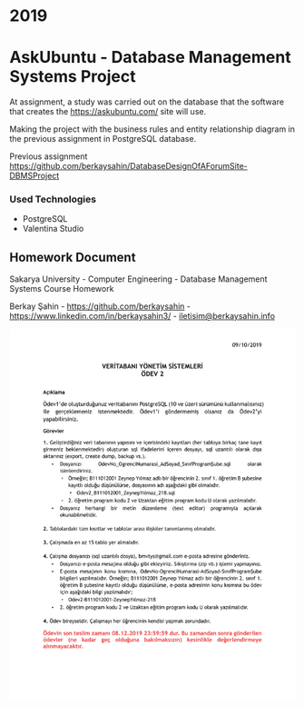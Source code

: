 # 2019
# AskUbuntu - Database Management Systems Project

  At assignment, a study was carried out on the database that the software
  that creates the https://askubuntu.com/ site will use.
  
  Making the project with the business rules and entity relationship diagram in the previous assignment in PostgreSQL database.
  
  Previous assignment https://github.com/berkaysahin/DatabaseDesignOfAForumSite-DBMSProject

### Used Technologies
  
  - PostgreSQL
  - Valentina Studio

## Homework Document

Sakarya University - Computer Engineering - Database Management Systems Course Homework

Berkay Şahin - https://github.com/berkaysahin - https://www.linkedin.com/in/berkaysahin3/ - iletisim@berkaysahin.info

![preview](Homework2Document.jpg)
